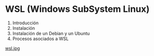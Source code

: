 # WSL (Windows SubSystem Linux)

1. Introducción
2. Instalación
3. Instalación de un Debian y un Ubuntu
4. Procesos asociados a WSL

[wsl.jpg](img/wsljgp)
